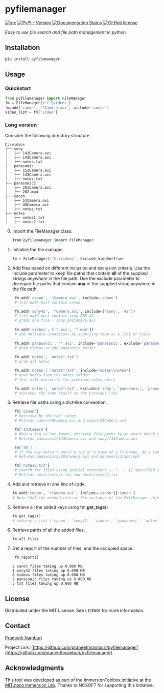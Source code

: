 # pyfilemanager

[![src](https://img.shields.io/badge/src-github-blue)](https://github.com/praneethnamburi/pyfilemanager)
[![PyPI - Version](https://img.shields.io/pypi/v/pyfilemanager.svg?logo=pypi&label=PyPI&logoColor=gold)](https://pypi.org/project/pyfilemanager/)
[![Documentation Status](https://readthedocs.org/projects/pyfilemanager/badge/?version=latest)](https://pyfilemanager.readthedocs.io)
[![GitHub license](https://img.shields.io/badge/license-MIT-blue.svg)](https://raw.githubusercontent.com/praneethnamburi/pyfilemanager/main/LICENSE)


*Easy to use file search and file path management in python.*


## Installation

```sh
pip install pyfilemanager
```

## Usage

### Quickstart

```python
from pyfilemanager import FileManager
fm = FileManager(r'C:\videos')
fm.add('canon', '*Camera.avi', include='canon')
video_list = fm['video']
```

### Long version
Consider the following directory structure

```
C:\videos
├── sony
│   ├── 142Camera.avi
│   ├── 143Camera.avi
│   ├── notes.txt
├── panasonic
│   ├── 151Camera.avi
│   ├── 143Camera.avi
│   ├── notes.txt
├── panasonic2
│   ├── 201Camera.avi
│   ├── 202.mp4
├── canon
│   ├── 51Camera.avi
│   ├── 40Camera.avi
│   ├── notes.txt
├── notes
│   ├── notes1.txt
│   ├── notes2.txt
```

0. Import the FileManager class.
   ```python
   from pyfilemanager import FileManager
   ```
1. Initialize the file manager.
   ```python
   fm = FileManager(r'C:\videos', exclude_hidden=True)
   ```
2. Add files based on different inclusion and exclusion criteria. Use the include parameter to keep file paths that contain **all** of the supplied strings *anywhere* in the file path. Use the exclude parameter to disregard file paths that contain **any** of the supplied string anywhere in the file path.
   ```python
    fm.add('canon', '*Camera.avi', include='canon')
    # file path must contain canon

    fm.add('sony42', '*Camera.avi', include=['sony', '42'])
    # file path must contain sony AND 42
    # grabs one file - sony\142Camera.avi
    
    fm.add('videos', ['*.avi', '*.mp4'])
    # add multiple conditions by supplying them as a list or tuple
    
    fm.add('panasonic', '*.avi', include='panasonic', exclude='panasonic2')
    # grab videos in the panasonic folder
    
    fm.add('notes', 'notes*.txt')
    # grab all notes

    fm.add('notes', 'notes*.txt', include='notes\\notes')
    # grab notes from the notes folder
    # this will overwrite the previous notes entry

    fm.add('notes', 'notes*.txt', exclude=['sony', 'panasonic', 'panasonic2', 'canon'])
    # achieves the same result as the previous line
    ```
3. Retrieve file paths using a dict-like convention.
   ```python
    fm['canon']
    # Retrieve by the tag 'canon'
    # Returns canon/40Camera.avi and canon/51Camera.avi

    fm['143Camera']
    # When a tag is not found, retrieve file paths by an exact match to the file stem.
    # Returns panasonic/143Camera.avi and sony/143Camera.avi

    fm['20']
    # If the key doesn't match a tag or a stem of a filename, do a loose-search to retrieve all entries where the tag is anywhere in the full path.
    # Returns panasonic2/201Camera.avi and panasonic2/202.mp4

    fm['notes?.txt']
    # Search for files using special chracters *, ?, !, [] specified in fnmatch
    # Returns notes/notes1.txt and notes/notes2.txt
    ```
4. Add and retrieve in one line of code. 
   ```python
   fm.add('canon', '*Camera.avi', include='canon')['canon']
   # Note that the method returns the instance of the FileManager object. 
   ```
5. Retrieve all the added keys using fm.**get_tags**()
   ```python
   fm.get_tags()
   # returns a list ['canon', 'sony42', 'videos', 'panasonic', 'notes']
   ```
6. Retrieve paths of all the added files.
   ```python
   fm.all_files
   ```
7. Get a report of the number of files, and the occupied space.
   ```python
    fm.report()
    ```
    ```console
    2 canon files taking up 0.000 MB
    1 sony42 files taking up 0.000 MB
    8 videos files taking up 0.000 MB
    2 panasonic files taking up 0.000 MB
    5 txt files taking up 0.000 MB
    ```

## License

Distributed under the MIT License. See `LICENSE` for more information.


## Contact

[Praneeth Namburi](https://praneethnamburi.com)

Project Link: [https://github.com/praneethnamburi/pyfilemanager](https://github.com/praneethnamburi/pyfilemanager)


## Acknowledgments

This tool was developed as part of the ImmersionToolbox initiative at the [MIT.nano Immersion Lab](https://immersion.mit.edu). Thanks to NCSOFT for supporting this initiative.
